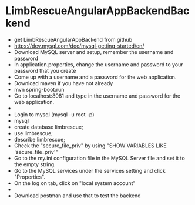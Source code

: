 # LimbRescueAngularAppBackendBackend

- get LimbRescueAngularAppBackend from github
- https://dev.mysql.com/doc/mysql-getting-started/en/
- Download MySQL server and setup, remember the username and password
- In application.properties, change the username and password to your password that you create
- Come up with a username and a password for the web application.
- Download maven if you have not already
- mvn spring-boot:run
- Go to localhost:8081 and type in the username and password for the web application.
- 
- Login to mysql (mysql -u root -p)
- mysql
- create database limbrescue;
- use limbrescue;
- describe limbrescue;
- Check the "secure_file_priv" by using "SHOW VARIABLES LIKE 'secure_file_priv'"
- Go to the my.ini configuration file in the MySQL Server file and set it to the empty string.
- Go to the MySQL services under the services setting and click "Properties".
- On the log on tab, click on "local system account"
- 
- Download postman and use that to test the backend

